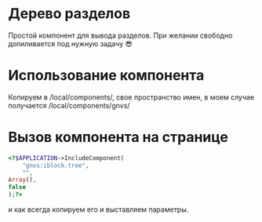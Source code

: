 # Дерево разделов
Простой компонент для вывода разделов.
При желании свободно допиливается под нужную задачу :sunglasses:

# Использование компонента
Копируем в /local/components/, свое пространство имен, в моем случае получается /local/components/gnvs/

# Вызов компонента на странице

```php
<?$APPLICATION->IncludeComponent(
	"gnvs:iblock.tree",
	"",
Array(),
false
);?>
```
и как всегда копируем его и выставляем параметры. 